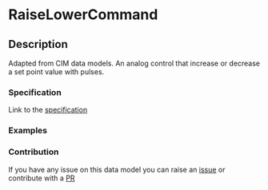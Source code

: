 # RaiseLowerCommand

## Description 

Adapted from CIM data models. An analog control that increase or decrease a set point value with pulses.
### Specification

Link to the [specification](https://smart-data-models.github.io/dataModel.EnergyCIM/RaiseLowerCommand/doc/spec.md)
### Examples
### Contribution

 If you have any issue on this data model you can raise an [issue](https://github.com/smart-data-models/dataModel.EnergyCIM/issues)  or contribute with a [PR](https://github.com/smart-data-models/dataModel.EnergyCIM/pulls)